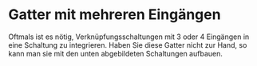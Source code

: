 #  Gatter mit mehreren Eingängen

Oftmals ist es nötig, Verknüpfungsschaltungen mit 3 oder 4 Eingängen 
in eine Schaltung zu integrieren. Haben Sie diese Gatter nicht zur 
Hand, so kann man sie mit den unten abgebildeten Schaltungen aufbauen.



